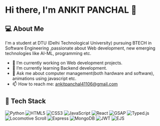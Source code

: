 # Hi there, I'm ANKIT PANCHAL 👋

## 💻 About Me
I'm a student at DTU (Delhi Technological University) pursuing BTECH in
Software Engineering ,passionate about Web development, new emerging technologies like AI-ML, programming etc.

- 🔭 I’m currently working on Web development projects.
- 🌱 I’m currently learning Backend development.
- 💬 Ask me about computer management(both hardware and software), animations using javascript etc. 
- 📫 How to reach me: ankitpanchal41106@gmail.com

## 🧰 Tech Stack
![Python](https://img.shields.io/badge/-Python-3776AB?style=flat&logo=python&logoColor=white)
![HTML5](https://img.shields.io/badge/-HTML5-E34F26?style=flat&logo=html5&logoColor=white)
![CSS3](https://img.shields.io/badge/-CSS3-1572B6?style=flat&logo=css3&logoColor=white)
![JavaScript](https://img.shields.io/badge/-JavaScript-F7DF1E?style=flat&logo=javascript&logoColor=black)
![React](https://img.shields.io/badge/-React-61DAFB?style=flat&logo=react&logoColor=black)
![GSAP](https://img.shields.io/badge/-GSAP-88CE02?style=flat&logo=greensock&logoColor=black)
![Typed.js](https://img.shields.io/badge/-Typed.js-000000?style=flat&logo=typedotjs&logoColor=white)
![Locomotive Scroll](https://img.shields.io/badge/-Locomotive%20Scroll-000000?style=flat&logo=scrollreveal&logoColor=white)
![Express](https://img.shields.io/badge/-Express-000000?style=flat&logo=express&logoColor=white)
![MongoDB](https://img.shields.io/badge/-MongoDB-47A248?style=flat&logo=mongodb&logoColor=white)
![JWT](https://img.shields.io/badge/-JWT-000000?style=flat&logo=jsonwebtokens&logoColor=white)
![EJS](https://img.shields.io/badge/-EJS-B4CA65?style=flat&logo=ejs&logoColor=black)
